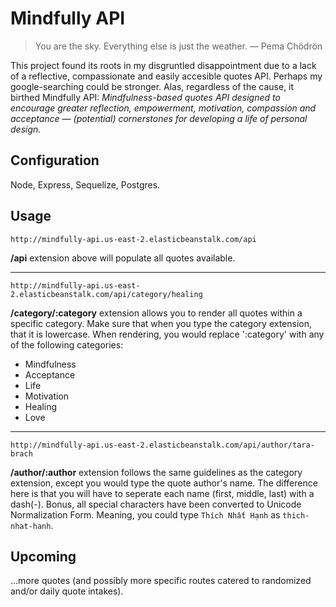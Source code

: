 # Mindfully API

>You are the sky. Everything else is just the weather.
>— Pema Chödrön

This project found its roots in my disgruntled disappointment due to a lack of a reflective, compassionate and easily accesible quotes API. Perhaps my google-searching could be stronger. Alas, regardless of the cause, it birthed Mindfully API: _Mindfulness-based quotes API designed to encourage greater reflection, empowerment, motivation, compassion and acceptance — (potential) cornerstones for developing a life of personal design._

## Configuration
Node, Express, Sequelize, Postgres.

## Usage
`http://mindfully-api.us-east-2.elasticbeanstalk.com/api`

__/api__ extension above will populate all quotes available.
<hr/>

`http://mindfully-api.us-east-2.elasticbeanstalk.com/api/category/healing`

**/category/:category** extension allows you to render all quotes within a specific category. Make sure that when you type the category extension, that it is lowercase. When rendering, you would replace ':category' with any of the following categories:
- Mindfulness
- Acceptance
- Life
- Motivation
- Healing
- Love

<hr/>

`http://mindfully-api.us-east-2.elasticbeanstalk.com/api/author/tara-brach`

**/author/:author** extension follows the same guidelines as the category extension, except you would type the quote author's name. The difference here is that you will have to seperate each name (first, middle, last) with a dash(-). Bonus, all special characters have been converted to Unicode Normalization Form. Meaning, you could type `Thích Nhất Hạnh` as `thich-nhat-hanh`.

## Upcoming
...more quotes (and possibly more specific routes catered to randomized and/or daily quote intakes).
